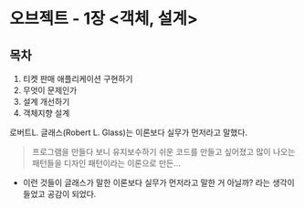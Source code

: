 # 오브젝트 - 1장 <객체, 설계>

## 목차
1. 티켓 판매 애플리케이션 구현하기
2. 무엇이 문제인가
3. 설계 개선하기
4. 객체지향 설계

로버트L. 글래스(Robert L. Glass)는 이론보다 실무가 먼저라고 말했다.
> 프로그램을 만들다 보니 유지보수하기 쉬운 코드를 만들고 싶어졌고 많이 나오는 패턴들을 디자인 패턴이라는 이론으로 만든...
- 이런 것들이 글래스가 말한 이론보다 실무가 먼저라고 말한 거 아닐까? 라는 생각이 들었고 공감이 되었다.